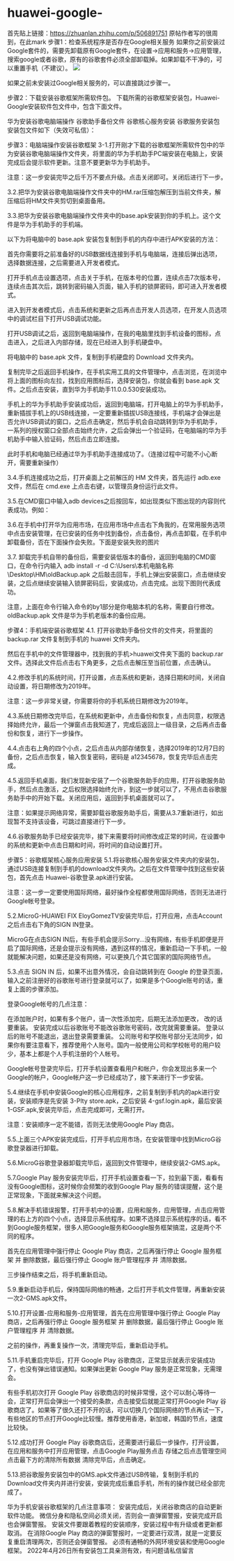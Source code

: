 # huawei-google-

首先贴上链接：https://zhuanlan.zhihu.com/p/506891751
原帖作者写的很周到，在此mark
步骤1：检查系统程序是否存在Google相关服务
如果你之前安装过Google套件的，需要先卸载原有Google套件，在设置->应用和服务->应用管理，搜索google或者谷歌，原有的谷歌套件必须全部卸载掉。如果卸载不干净的，可以重置手机（不建议）。
![](https://github.com/yyt0524/huawei-google-/blob/main/img/1.jpg)

如果之前未安装过Google相关服务的，可以直接跳过步骤一。

步骤2：下载安装谷歌框架所需软件包。
下载所需的谷歌框架安装包，Huawei-Google安装软件包文件中，包含下面文件。

华为安装谷歌电脑端操作
谷歌助手备份文件
谷歌核心服务安装
谷歌服务安装包
安装包文件如下（失效可私信）：

步骤3：电脑端操作安装谷歌框架
3-1.打开刚才下载的谷歌框架所需软件包中的华为安装谷歌电脑端操作文件夹，将里面的华为手机助手PC端安装在电脑上，安装完成后会提示软件更新。注意不要更新华为手机助手。




注意：这一步安装完毕之后千万不要点升级。点击关闭即可。关闭后进行下一步。

3.2.把华为安装谷歌电脑端操作文件夹中的HM.rar压缩包解压到当前文件夹，解压缩后将HM文件夹剪切到桌面备用。


3.3.把华为安装谷歌电脑端操作文件夹中的base.apk安装到你的手机上。这个文件是华为手机助手的手机端。


以下为将电脑中的 base.apk 安装包复制到手机的内存中进行APK安装的方法：

首先你需要将之前准备好的USB数据线连接到手机与电脑端，连接后弹出选项，选择数据连接，之后需要进入开发者模式。

打开手机点击设置选项，点击关于手机，在版本号的位置，连续点击7次版本号，连续点击其次后，跳转到密码输入页面，输入手机的锁屏密码，即可进入开发者模式。


进入到开发者模式后，点击系统和更新之后再点击开发人员选项，在开发人员选项中的调试栏目下打开USB调试功能。


打开USB调试之后，返回到电脑端操作，在我的电脑里找到手机设备的图标，点击进入，之后进入内部存储，现在已经进入到手机硬盘中。


将电脑中的 base.apk 文件，复制到手机硬盘的 Download 文件夹内。

复制完毕之后返回手机操作，在手机实用工具的文件管理中，点击浏览，在浏览中将上面的图标向左拉，找到应用图标后，选择安装包，你就会看到 base.apk 文件。之后点击安装，直到华为手机助手11.0.0.530安装成功。

手机上的华为手机助手安装成功后，返回到电脑端，打开电脑上的华为手机助手，重新插拔手机上的USB线连接，一定要重新插拔USB连接线，手机端才会弹出是否允许USB调试的窗口，之后点击确定，然后手机会自动跳转到华为手机助手，一系列的授权窗口全部点击始终允许，之后会弹出一个验证码，在电脑端的华为手机助手中输入验证码，然后点击立即连接。






此时手机和电脑已经通过华为手机助手连接成功了。（连接过程中可能不小心断开，需要重新操作）

3.4.手机连接成功之后，打开桌面上之前解压的 HM 文件夹，首先运行 adb.exe 文件，然后在 cmd.exe 上点击右键，以管理员身份运行此文件。


3.5.在CMD窗口中输入adb devices之后按回车，如出现类似下图出现的内容则代表成功。例如：


3.6.在手机中打开华为应用市场，在应用市场中点击右下角我的，在常用服务选项中点击安装管理，在已安装的任务中找到备份，点击备份，再点击卸载，在手机中卸载备份，否在下面操作会失败。下面是安装失败的图片


3.7. 卸载完手机自带的备份后，需要安装低版本的备份，返回到电脑的CMD窗口，在命令行内输入 adb install -r -d C:\Users\本机电脑名称\Desktop\HM\oldBackup.apk 之后敲击回车，手机上弹出安装窗口，点击继续安装，之后点继续安装输入锁屏密码后，安装成功，点击完成。出现下图则代表成功。


注意，上面在命令行输入命令的by1部分是你电脑本机的名称，需要自行修改。oldBackup.apk 文件是华为手机老版本的备份应用。

步骤4：手机端安装谷歌框架
4.1. 打开谷歌助手备份文件的文件夹，将里面的 backup.rar 文件复制到手机的 huawei 文件夹内。


然后在手机中的文件管理器中，找到我的手机>huawei文件夹下面的 backup.rar 文件。选择此文件后点击右下角更多，之后点击解压至当前位置，点击确认。

4.2.修改手机的系统时间，打开设置，点击系统和更新，选择日期和时间，关闭自动设置，将日期修改为2019年。

注意：这一步非常关键，你需要将你的手机系统日期修改为2019年。


4.3.系统日期修改完毕后，在系统和更新中，点击备份和恢复，点击同意，权限选择始终允许，最后一个弹窗点击我知道了，完成后返回上一级目录，之后再点击备份和恢复，进行下一步操作。


4.4.点击右上角的四个小点，之后点击从内部存储恢复，选择2019年的12月7日的备份，之后点击恢复，输入恢复密码，密码是 a12345678，恢复完毕后点击完成。



4.5.返回手机桌面，我们发现新安装了一个谷歌服务助手的应用，打开谷歌服务助手，然后点击激活，之后权限选择始终允许，到这一步就可以了，不用点击谷歌服务助手中的开始下载。关闭应用后，返回到手机桌面就可以了。



注意：如果提示网络异常，需要卸载谷歌服务助手后，需要从3.7重新进行，如出现暂不支持该设备，可跳过直接进行下一步。

4.6.谷歌服务助手已经安装完毕，接下来需要将时间修改成正常的时间，在设置中的系统和更新中点击日期和时间，将时间的自动设置打开。

步骤5：谷歌框架核心服务应用安装
5.1.将谷歌核心服务安装文件夹内的安装包，通过USB连接复制到手机的download文件夹内。之后在文件管理中找到这些安装包，首先点击 Huawei-谷歌登录.apk进行安装。

注意：这一步一定要使用国际网络，最好操作全程都使用国际网络，否则无法进行Google帐号登录。


5.2.MicroG-HUAWEI FIX EloyGomezTV安装完毕后，打开应用，点击Account之后点击右下角的SIGN IN登录。


MicroG在点击SIGN IN后，有些手机会提示Sorry...没有网络，有些手机即便是开启了国际网络，还是会提示没有网络，遇到这样的情况，重新启动一下手机，一般就能解决问题，如果还是没有网络，可以更换几个其它国家的国际网络节点。

5.3.点击 SIGN IN 后，如果不出意外情况，会自动跳转到在 Google 的登录页面，输入之前注册好的谷歌账号进行登录就可以了，如果是多个Google账号的话，重复上面的步骤添加。

登录Google帐号的几点注意：

在添加账户时，如果有多个账户，请一次性添加完，后期无法添加更改， 改的话要重装。
安装完成以后谷歌账号不能改谷歌账号密码，改完就需要重装。
登录以后的账号不能退出，退出登录需要重装。
公司账号和学校账号部分无法同步，如果你有要注意看下，推荐使用个人账号。国内一般使用公司和学校帐号的用户较少，基本上都是个人手机注册的个人帐号。

Google帐号登录完毕后，打开手机设置查看用户和帐户，你会发现出多来一个Google的帐户，Google帐户这一步已经成功了，接下来进行下一步安装。


5.4.继续在手机中安装Google的核心应用程序，之前复制到手机内的apk进行安装，安装顺序是先安装 3-Plty store.apk，之后安装 4-gsf.login.apk，最后安装 1-GSF.apk,安装完毕后，点击完成即可，无需打开。

注意：安装顺序一定不能错，否则无法使用Google Play 商店。



5.5.上面三个APK安装完成后，打开手机应用市场，在安装管理中找到MicroG谷歌登录器进行卸载。


5.6.MicroG谷歌登录器卸载完毕后，返回到文件管理中，继续安装2-GMS.apk。


5.7.Google Play 服务安装完毕后，打开手机设置查看一下，拉到最下面，看看有没有Google图标，这时候你会频繁的收到Google Play 服务的错误提醒，这个是正常现象，下面就来解决这个问题。


5.8.解决手机错误报警，打开手机中的设置，应用和服务，应用管理，点击应用管理的右上方的四个小点，选择显示系统程序。如果不选择显示系统程序的话，看不到Google服务框架，很多人把Google服务和Google服务框架搞混，这是两个不同的程序。

首先在应用管理中强行停止 Google Play 商店，之后再强行停止 Google 服务框架 并 删除数据，最后强行停止 Google 账户管理程序 并 清除数据。

三步操作结束之后，将手机重新启动。




5.9.重新启动手机后，保持国际网络的畅通，之后打开手机文件管理，再重新安装一次2-GMS.apk文件。


5.10.打开设置-应用和服务-应用管理，首先在应用管理中强行停止 Google Play 商店，之后再强行停止 Google 服务框架 并 删除数据，最后强行停止 Google 账户管理程序 并 清除数据。

之前的操作，再重复操作一次，清理完毕后，重新启动手机。

5.11.手机重启完毕后，打开 Google Play 谷歌商店，正常显示就表示安装成功了，也没有弹出错误通知。如果弹出更新 Google Play 服务是正常现象，无需理会。

有些手机初次打开 Google Play 谷歌商店的时候非常慢，这个可以耐心等待一会，正常打开后会弹出一个接受的条款，点击接受后就能正常打开Google Play 谷歌商店了。如果等了很久还打不开的话，可以切换几个国际网络的节点再试一下，有些地区的节点打开Google比较慢。推荐使用香港，新加坡，韩国的节点，速度比较快。


5.12.成功打开 Google Play 谷歌商店后，还需要进行最后一步操作，打开设置，在应用和服务中打开应用管理，点击Google Play服务点击 存储之后点击管理空间点击最下方的清除所有数据 清除完毕后，点击确定。



5.13.把谷歌服务安装包中的GMS.apk文件通过USB传输，复制到手机的Download文件夹内并进行安装，安装完成后重启手机，所有的操作就已经全部完成了。


华为手机安装谷歌框架的几点注意事项：
安装完成后，关闭谷歌商店的自动更新软件功能。
微信分身和隐私空间必须关闭，否则会一直弹窗警报，安装完成开启也会弹窗警报。
安装文件要跟着教程的安装顺序，安装过程中有升级或者更新都取消。
在消除Google Play 商店的弹窗警报时，一定要进行双清，就是一定要反复重启清理两次，否则还会弹窗警报。
必须有通畅的外网环境安装和使用Google框架。
2022年4月26日所有安装包工具亲测有效，有问题请私信留言
